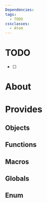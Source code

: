 ```yaml
---
Dependencies: 
tags:
  - TODO
cssclasses:
  - Atom
---
```

# TODO
- [ ] 
# About

# Provides

## Objects

## Functions

## Macros

## Globals

## Enum
